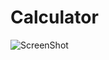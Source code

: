 # Calculator

![ScreenShot](https://raw.githubusercontent.com/Sambrax/Calculator/main/screenshot.png)
